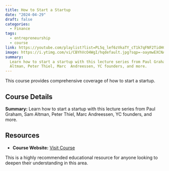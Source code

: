 ```yaml
---
title: How to Start a Startup
date: "2024-04-29"
draft: false
categories:
  - Finance
tags:
  - entrepreneurship
  - course
link: https://youtube.com/playlist?list=PL5q_lef6zVkaTY_cT1k7qFNF2TidHCe-1&si=_rjnRNF3sl6cHj3W
image: https://i.ytimg.com/vi/CBYhVcO4WgI/hqdefault.jpg?sqp=-oaymwEXCNACELwBSFryq4qpAwkIARUAAIhCGAE=&rs=AOn4CLA6luQEk-thMuK5nBDR-HDqsEjY1A
summary:
  Learn how to start a startup with this lecture series from Paul Graham, Sam
  Altman, Peter Thiel, Marc  Andreessen, YC founders, and more.
---
```


This course provides comprehensive coverage of how to start a startup.

## Course Details

**Summary:** Learn how to start a startup with this lecture series from Paul Graham, Sam Altman, Peter Thiel, Marc Andreessen, YC founders, and more.

## Resources

- **Course Website:** [Visit Course](https://youtube.com/playlist?list=PL5q_lef6zVkaTY_cT1k7qFNF2TidHCe-1&si=_rjnRNF3sl6cHj3W)

This is a highly recommended educational resource for anyone looking to deepen their understanding in this area.
